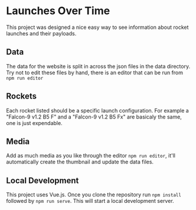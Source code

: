 # Launches Over Time
This project was designed a nice easy way to see information about rocket launches and their payloads.

## Data 
The data for the website is split in across the json files in the data directory. Try not to edit these files by hand, there is an editor that can be run from `npm run editor`

## Rockets
Each rocket listed should be a specific launch configuration. For example a "Falcon-9 v1.2 B5 F" and a "Falcon-9 v1.2 B5 Fx" are basicaly the same, one is just expendable.

## Media
Add as much media as you like through the editor `npm run editor`, it'll automatically create the thumbnail and update the data files.

## Local Development
This project uses Vue.js. Once you clone the repository run `npm install` followed by `npm run serve`. This will start a local development server.
